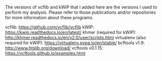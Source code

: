 The versions of vcflib and kWIP that I added here are the versions I used to perform my analysis.
Please refer to those publications and/or repositories for more information about these programs.

vcflib: https://github.com/vcflib/vcflib
kWIP: https://kwip.readthedocs.io/en/latest/
khmer (required for kWIP): http://khmer.readthedocs.io/en/v2.0/user/scripts.html
virtualenv (also required for kWIP): https://virtualenv.pypa.io/en/stable/
bcftools v1.9: http://www.htslib.org/download/
vcftools v0.1.15: https://vcftools.github.io/examples.html
